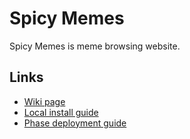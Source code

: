 # Spicy Memes

Spicy Memes is meme browsing website.

## Links
* [Wiki page](https://github.com/jaagupku/meemi-majandus/wiki)
* [Local install guide](https://github.com/jaagupku/spicy-memes/wiki/Local-install-guide)
* [Phase deployment guide](https://github.com/jaagupku/spicy-memes/wiki/Deployment-tasks)

